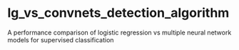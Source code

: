 # lg_vs_convnets_detection_algorithm
A performance comparison of logistic regression vs multiple neural network models for supervised classification 

